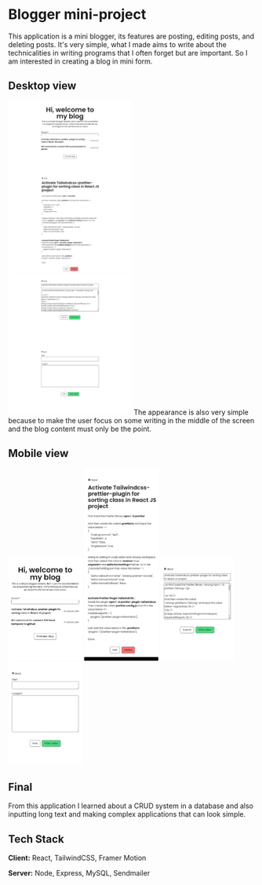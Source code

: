 
# Blogger mini-project
This application is a mini blogger, its features are posting, editing posts, and deleting posts. It's very simple, what I made aims to write about the technicalities in writing programs that I often forget but are important. So I am interested in creating a blog in mini form.


## Desktop view
<img src="./screenshots/ss-desktop-home.jpg" width=50%> <img src="./screenshots/ss-desktop-blog.jpeg" width=50%> <img src="./screenshots/ss-desktop-edit-blog.jpeg" width=50%> <img src="./screenshots/ss-desktop-post-blog.jpeg" width=50%>
The appearance is also very simple because to make the user focus on some writing in the middle of the screen and the blog content must only be the point.


## Mobile view
<img src="./screenshots/ss-mobile-home.jpg" width=30%> <img src="./screenshots/ss-mobile-blog.jpeg" width=30%> <img src="./screenshots/ss-mobile-edit-blog.jpeg" width=30%> <img src="./screenshots/ss-mobile-post-blog.jpeg" width=30%>
## Final
From this application I learned about a CRUD system in a database and also inputting long text and making complex applications that can look simple.

## Tech Stack

**Client:** React, TailwindCSS, Framer Motion

**Server:** Node, Express, MySQL, Sendmailer